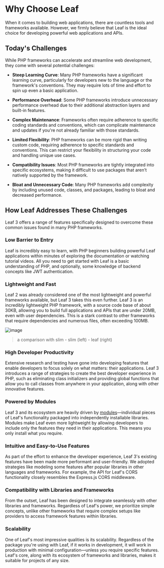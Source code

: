 # Why Choose Leaf

When it comes to building web applications, there are countless tools and frameworks available. However, we firmly believe that Leaf is the ideal choice for developing powerful web applications and APIs.

## Today's Challenges

While PHP frameworks can accelerate and streamline web development, they come with several potential challenges:

- **Steep Learning Curve**: Many PHP frameworks have a significant learning curve, particularly for developers new to the language or the framework's conventions. They may require lots of time and effort to spin up even a basic application.

- **Performance Overhead**: Some PHP frameworks introduce unnecessary performance overhead due to their additional abstraction layers and built-in features.

- **Complex Maintenance**: Frameworks often require adherence to specific coding standards and conventions, which can complicate maintenance and updates if you're not already familiar with those standards.

- **Limited Flexibility**: PHP frameworks can be more rigid than writing custom code, requiring adherence to specific standards and conventions. This can restrict your flexibility in structuring your code and handling unique use cases.

- **Compatibility Issues**: Most PHP frameworks are tightly integrated into specific ecosystems, making it difficult to use packages that aren’t natively supported by the framework.

- **Bloat and Unnecessary Code**: Many PHP frameworks add complexity by including unused code, classes, and packages, leading to bloat and decreased performance.

## How Leaf Addresses These Challenges

Leaf 3 offers a range of features specifically designed to overcome these common issues found in many PHP frameworks.

### Low Barrier to Entry

Leaf is incredibly easy to learn, with PHP beginners building powerful Leaf applications within minutes of exploring the documentation or watching tutorial videos. All you need to get started with Leaf is a basic understanding of PHP, and optionally, some knowledge of backend concepts like JWT authentication.

### Lightweight and Fast

Leaf 2 was already considered one of the most lightweight and powerful frameworks available, but Leaf 3 takes this even further. Leaf 3 is an incredibly lightweight PHP framework, with a source code base of about 30KB, allowing you to build full applications and APIs that are under 20MB, even with user dependencies. This is a stark contrast to other frameworks that require dependencies and numerous files, often exceeding 100MB.

![image](https://user-images.githubusercontent.com/26604242/146754044-4c71c4ec-7b37-4c85-9c8b-56e8c2b54831.png)

> a comparison with slim - slim (left) - leaf (right)

### High Developer Productivity

Extensive research and testing have gone into developing features that enable developers to focus solely on what matters: their applications. Leaf 3 introduces a range of strategies to create the best developer experience in PHP, such as eliminating class initializers and providing global functions that allow you to call classes from anywhere in your application, along with other innovative features.

### Powered by Modules

Leaf 3 and its ecosystem are heavily driven by [modules](/docs/modules)—individual pieces of Leaf's functionality packaged into independently installable libraries. Modules make Leaf even more lightweight by allowing developers to include only the features they need in their applications. This means you only install what you require.

### Intuitive and Easy-to-Use Features

As part of the effort to enhance the developer experience, Leaf 3's existing features have been made more performant and user-friendly. We adopted strategies like modeling some features after popular libraries in other languages and frameworks. For example, the API for Leaf's CORS functionality closely resembles the Express.js CORS middleware.

### Compatibility with Libraries and Frameworks

From the outset, Leaf has been designed to integrate seamlessly with other libraries and frameworks. Regardless of Leaf's power, we prioritize simple concepts, unlike other frameworks that require complex setups like providers to access framework features within libraries.

### Scalability

One of Leaf's most impressive qualities is its scalability. Regardless of the package you're using with Leaf, if it works in development, it will work in production with minimal configuration—unless you require specific features. Leaf's core, along with its ecosystem of frameworks and libraries, makes it suitable for projects of any size.

